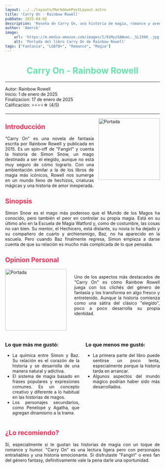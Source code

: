 ```yaml
---
layout: ../../layouts/MarkdownPostLayout.astro
title: 'Carry On - Rainbow Rowell'
pubDate: 2025-04-02
description: 'Reseña de Carry On, una historia de magia, romance y aventura'
author: 'Amerik'
image:
    url: 'https://m.media-amazon.com/images/I/91Myz5AWueL._SL1500_.jpg'
    alt: 'Portada del libro Carry On de Rainbow Rowell'
tags: ["Fantasía", "LGBTQ+", "Romance", "Magia"]
---
```

<div style="text-align: center; color: #67e4ac; ">

# Carry On - Rainbow Rowell

</div>

***
Autor: Rainbow Rowell  
Inicio: 1 de enero de 2025  
Finalizacion: 17 de enero de 2025  
Calificación: ⭐⭐⭐⭐☆ (4/5)
***

<img src="https://m.media-amazon.com/images/I/91Myz5AWueL._SL1500_.jpg" alt="Portada" width="200" style="float: right; margin-left: 15px;">

<div style="text-align: justify;">
<div style="color: #ff2d54;">

## Introducción
</div>

"Carry On" es una novela de fantasía escrita por Rainbow Rowell y publicada en 2015. Es un spin-off de "Fangirl" y cuenta la historia de Simon Snow, un mago destinado a ser el elegido, aunque no está muy seguro de cómo lograrlo. Con una ambientación similar a la de los libros de magia más icónicos, Rowell nos sumerge en un mundo lleno de hechizos, criaturas mágicas y una historia de amor inesperada.
</div>

<div style="text-align: justify;">

<div style="color: #ff2d54;">

## Sinopsis
</div>
Simon Snow es el mago más poderoso que el Mundo de los Magos ha conocido, pero también el peor en controlar su propia magia. Está en su último año en la Escuela de Magia Watford y, como de costumbre, las cosas no van bien. Su mentor, el Hechicero, está distante, su novia lo ha dejado y su compañero de cuarto y archienemigo, Baz, no ha aparecido en la escuela. Pero cuando Baz finalmente regresa, Simon empieza a darse cuenta de que su relación es mucho más complicada de lo que pensaba.




<div style="color: #ff2d54;">

## Opinion Personal
</div>

<div style="text-align: justify;">
<img src="https://i.pinimg.com/736x/db/4e/80/db4e807074ef1f941e804cc27055ec0e.jpg" alt="Portada" width="200" style="float: left; margin-right: 25px;">
<br>
Uno de los aspectos más destacados de "Carry On" es cómo Rainbow Rowell juega con los clichés del género de fantasía y los transforma en algo fresco y entretenido. Aunque la historia comienza como una sátira del clásico "elegido", poco a poco desarrolla su propia identidad.
</div>

<div style="display: flex; gap: 20px; margin-top: 60px; text-align: justify;">
<div style="flex: 1;">

### Lo que más me gustó:

- La química entre Simon y Baz. Su relación es el corazón de la historia y se desarrolla de una manera natural y adictiva.
- El sistema de magia basado en frases populares y expresiones comunes. Es un concepto creativo y diferente a lo habitual en las historias de magos.
- Los personajes secundarios, como Penelope y Agatha, que agregan dinamismo a la trama.

</div>
<div style="flex: 1;">

### Lo que menos me gustó:

- La primera parte del libro puede sentirse un poco lenta, especialmente porque la historia tarda en arrancar.
- Algunos aspectos del mundo mágico podrían haber sido más desarrollados.
</div>
</div>

<div style="color: #ff2d54;">

## ¿Lo recomiendo?
</div>

Sí, especialmente si te gustan las historias de magia con un toque de romance y humor. "Carry On" es una lectura ligera pero con personajes entrañables y una historia emocionante. Si disfrutaste "Fangirl" o eres fan del género fantasy, definitivamente vale la pena darle una oportunidad.

</div>